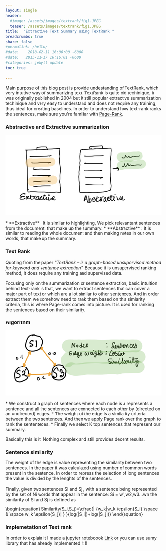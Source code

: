 ```yaml
---
layout: single
header:
  #image: /assets/images/textrank/fig1.JPEG
  teaser: /assets/images/textrank/fig1.JPEG
title:  "Extractive Text Summary using TextRank "
breadcrumbs: true
share: false
#permalink: /hello/
#date:    2018-02-11 16:00:00 -6000
#date:   2015-11-17 16:16:01 -0600
#categories: jekyll update
toc: true

---
```

Main purpose of this blog post is provide undestanding of TextRank, which very intutive way of summarizing text. TextRank is quite old techinique, it was originally published in 2004 but it still popular extractive summarization techinique and very easy to understand and does not require any training, thus ideal for creating baselines. In order to understand how text-rank ranks the sentences, make sure you're familiar with [Page-Rank](https://isarth.github.io/pagerank/). 


###  Abstractive and Extractive summarization
<p align='center'>
<img src="/assets/images/textrank/fig1.JPEG">

</p>
* **Extractive**  : It is similar to highlighting, We pick relevantant sentences from the document, that make up the summary. 
* **Abstractive** : It is similar to reading the whole document and then making notes in our own words, that make up the summary.

### Text Rank
Quoting from the paper *"TextRank – is a graph-based unsupervised method for keyword and sentence
extraction".* Because it is unsupervised ranking method, it does require any training and supervised data.<br/><br />
 Focusing only on the summarization or sentence extraction, basic intuition behind text-rank is that, we want to extract sentences that can cover a major part of text or which are a lot similar to other sentences. And in order extract them we somehow need to rank them based on this simlarity criteria, this is where Page-rank comes into picture. It is used for ranking the sentences based on their similarity. 

### Algorithm
<p align='center'>
<img src="/assets/images/textrank/fig2.JPEG">

</p>
* We construct a graph of sentences where each node is a represents a sentence and all the sentences are connected to each other by (directed on an undirected) edges. 
* The weight of the edge is a similarity criteria between the two sentences. And then we apply Page rank over the graph to rank the sententeces. 
* Finally we select K top sentences that represent our summary.

Basically this is it. Nothing complex and still provides decent results.

### Sentence similarity

The weight of the edge is value representing the similarity between two sentences. In the paper it was calculated using number of common words present in the sentence. In order to repress the selection of long sentences the value is divided by the lenghts of the sentences. <br/><br/>
Finally, given two sentences Si and Sj  , with a sentence being represented by the set of Ni words that appear in the sentence: Si = w1,w2,w3...wn the similarity of Si and Sj is defined as


<script type="text/javascript" async
  src="https://cdnjs.cloudflare.com/ajax/libs/mathjax/2.7.1/MathJax.js?config=TeX-AMS-MML_HTMLorMML">
</script>
\begin{equation}
 Similarity(S_i,S_j)=\dfrac{| {w_k|w_k \epsilon{S_i} \space \& \space w_k \epsilon{S_j}| } }{log(|S_i|)+log(|S_j|)} 
\end{equation}

### Implemetation of Text rank

In order to explain it I made a jupyter noteboook [Link](https://github.com/isarth/text_rank/blob/master/exp/text_rank.ipynb) or you can use sumy library that has already implemented it !!




